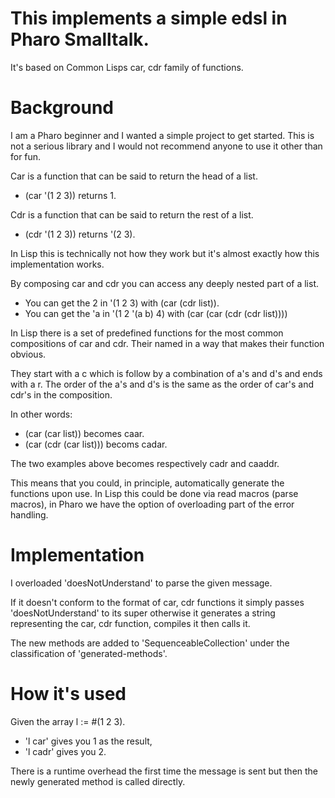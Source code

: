 # This implements a simple edsl in Pharo Smalltalk.

It's based on Common Lisps car, cdr family of functions.

# Background

I am a Pharo beginner and I wanted a simple project to get started. This is not a serious library and I would not recommend anyone to use it other than for fun.

Car is a function that can be said to return the head of a list.
* (car '(1 2 3)) returns 1.

Cdr is a function that can be said to return the rest of a list.
* (cdr '(1 2 3)) returns '(2 3).

In Lisp this is technically not how they work but it's almost exactly how this implementation works.

By composing car and cdr you can access any deeply nested part of a list.
* You can get the 2 in '(1 2 3) with (car (cdr list)).
* You can get the 'a in '(1 2 '(a b) 4) with (car (car (cdr (cdr list))))

In Lisp there is a set of predefined functions for the most common compositions of car and cdr. Their named in a way that makes their function obvious.

They start with a c which is follow by a combination of a's and d's and ends with a r.
The order of the a's and d's is the same as the order of car's and cdr's in the composition.

In other words:
* (car (car list)) becomes caar.
* (car (cdr (car list))) becoms cadar.

The two examples above becomes respectively cadr and caaddr.

This means that you could, in principle, automatically generate the functions upon use. In Lisp this could be done via read macros (parse macros), in Pharo we have the option of overloading part of the error handling.

# Implementation

I overloaded 'doesNotUnderstand' to parse the given message.

If it doesn't conform to the format of car, cdr functions it simply passes 'doesNotUnderstand' to its super otherwise it generates a string representing the car, cdr function, compiles it then calls it.

The new methods are added to 'SequenceableCollection' under the classification of 'generated-methods'. 

# How it's used

Given the array l := #(1 2 3).
* 'l car' gives you 1 as the result,
* 'l cadr' gives you 2.

There is a runtime overhead the first time the message is sent but then the newly generated method is called directly.
